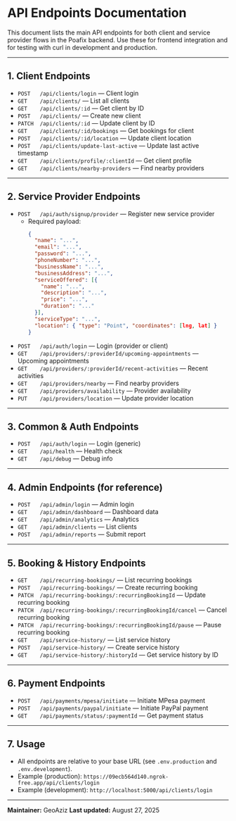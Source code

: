 # API Endpoints Documentation

This document lists the main API endpoints for both client and service provider flows in the Poafix backend. Use these for frontend integration and for testing with curl in development and production.

---

## 1. Client Endpoints

- `POST   /api/clients/login` — Client login
- `GET    /api/clients/` — List all clients
- `GET    /api/clients/:id` — Get client by ID
- `POST   /api/clients/` — Create new client
- `PATCH  /api/clients/:id` — Update client by ID
- `GET    /api/clients/:id/bookings` — Get bookings for client
- `POST   /api/clients/:id/location` — Update client location
- `POST   /api/clients/update-last-active` — Update last active timestamp
- `GET    /api/clients/profile/:clientId` — Get client profile
- `GET    /api/clients/nearby-providers` — Find nearby providers

---


## 2. Service Provider Endpoints

- `POST   /api/auth/signup/provider` — Register new service provider
  - Required payload:
    ```json
    {
      "name": "...",
      "email": "...",
      "password": "...",
      "phoneNumber": "...",
      "businessName": "...",
      "businessAddress": "...",
      "serviceOffered": [{
        "name": "...",
        "description": "...",
        "price": "...",
        "duration": "..."
      }],
      "serviceType": "...",
      "location": { "type": "Point", "coordinates": [lng, lat] }
    }
    ```
- `POST   /api/auth/login` — Login (provider or client)
- `GET    /api/providers/:providerId/upcoming-appointments` — Upcoming appointments
- `GET    /api/providers/:providerId/recent-activities` — Recent activities
- `GET    /api/providers/nearby` — Find nearby providers
- `GET    /api/providers/availability` — Provider availability
- `PUT    /api/providers/location` — Update provider location

---

## 3. Common & Auth Endpoints

- `POST   /api/auth/login` — Login (generic)
- `GET    /api/health` — Health check
- `GET    /api/debug` — Debug info

---

## 4. Admin Endpoints (for reference)

- `POST   /api/admin/login` — Admin login
- `GET    /api/admin/dashboard` — Dashboard data
- `GET    /api/admin/analytics` — Analytics
- `GET    /api/admin/clients` — List clients
- `POST   /api/admin/reports` — Submit report

---

## 5. Booking & History Endpoints

- `GET    /api/recurring-bookings/` — List recurring bookings
- `POST   /api/recurring-bookings/` — Create recurring booking
- `PATCH  /api/recurring-bookings/:recurringBookingId` — Update recurring booking
- `PATCH  /api/recurring-bookings/:recurringBookingId/cancel` — Cancel recurring booking
- `PATCH  /api/recurring-bookings/:recurringBookingId/pause` — Pause recurring booking
- `GET    /api/service-history/` — List service history
- `POST   /api/service-history/` — Create service history
- `GET    /api/service-history/:historyId` — Get service history by ID

---

## 6. Payment Endpoints

- `POST   /api/payments/mpesa/initiate` — Initiate MPesa payment
- `POST   /api/payments/paypal/initiate` — Initiate PayPal payment
- `GET    /api/payments/status/:paymentId` — Get payment status

---

## 7. Usage

- All endpoints are relative to your base URL (see `.env.production` and `.env.development`).
- Example (production):
  `https://09ecb564d140.ngrok-free.app/api/clients/login`
- Example (development):
  `http://localhost:5000/api/clients/login`

---

**Maintainer:** GeoAziz
**Last updated:** August 27, 2025
